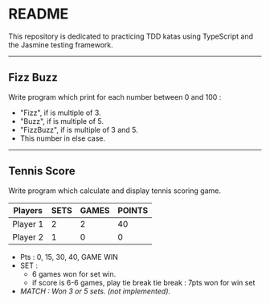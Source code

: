 # README
This repository is dedicated to practicing TDD katas using TypeScript and the Jasmine testing framework.

___
## Fizz Buzz
Write program which print for each number between 0 and 100 :
- "Fizz", if is multiple of 3.
- "Buzz", if is multiple of 5.
- "FizzBuzz", if is multiple of 3 and 5.
- This number in else case.

___
## Tennis Score
Write program which calculate and display tennis scoring game.

| Players  | SETS | GAMES | POINTS |
| -------- | ---- | ----- | ------ |
| Player 1 | 2    | 2     | 40     |
| Player 2 | 1    | 0     | 0      | 

- Pts : 0, 15, 30, 40, GAME WIN
- SET : 
    - 6 games won for set win.
    - if score is 6-6 games, play tie break
        tie break : 7pts won for win set
- *MATCH : Won 3 or 5 sets. (not implemented).*